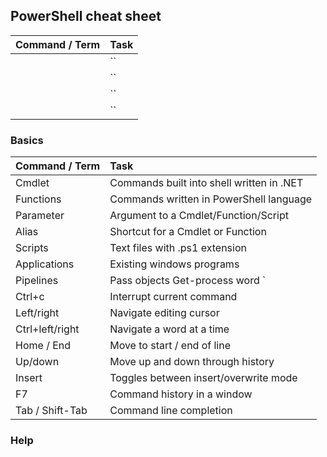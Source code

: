 ## PowerShell cheat sheet

| Command / Term | Task	  | 
| :---      | :---    |  
|  			|  ``       |  
|  			|   ``      |   
|  			|    ``     |     
|  			|     ``    | 

### Basics

| Command / Term | Task 	  | 
| :---      | :---    |  
|  	Cmdlet		|   Commands built into shell written in .NET      |  
|  	Functions		|    Commands written in PowerShell language     |   
|  	Parameter		|  Argument to a Cmdlet/Function/Script       |     
|  	Alias		| Shortcut for a Cmdlet or Function        | 
|  	Scripts		|   Text files with .ps1 extension      |  
|  	Applications		|  Existing windows programs       |   
|  	Pipelines		|  Pass objects Get-process word `|` Stop-Process       |     
|  	Ctrl+c		|   Interrupt current command      | 
|  	Left/right		|   Navigate editing cursor      |  
|  	Ctrl+left/right		|  Navigate a word at a time       |   
|  	Home / End		|  Move to start / end of line       |     
|  	Up/down		|  Move up and down through history       | 
|  	Insert		|  Toggles between insert/overwrite mode       |  
|  	F7		|   Command history in a window      |   
|  	Tab / Shift-Tab		|  Command line completion       |  
   

### Help




